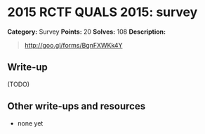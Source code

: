 # 2015 RCTF QUALS 2015: survey

**Category:** Survey
**Points:** 20
**Solves:** 108
**Description:**

> <http://goo.gl/forms/BgnFXWKk4Y>


## Write-up

(TODO)

## Other write-ups and resources

* none yet
